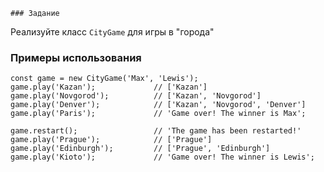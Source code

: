     ### Задание

Реализуйте класс `CityGame` для игры в "города"

### Примеры использования

```
const game = new CityGame('Max', 'Lewis');
game.play('Kazan');             // ['Kazan']
game.play('Novgorod');          // ['Kazan', 'Novgorod']
game.play('Denver');            // ['Kazan', 'Novgorod', 'Denver']
game.play('Paris');             // 'Game over! The winner is Max';

game.restart();                 // 'The game has been restarted!'
game.play('Prague');            // ['Prague']
game.play('Edinburgh');         // ['Prague', 'Edinburgh']
game.play('Kioto');             // 'Game over! The winner is Lewis';
```